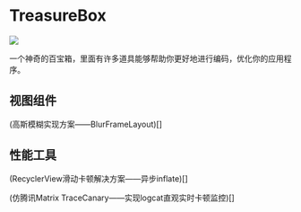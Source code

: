 # TreasureBox

[![](https://jitpack.io/v/Chen-Ji-Mou/TreasureBox.svg)](https://jitpack.io/#Chen-Ji-Mou/TreasureBox)

一个神奇的百宝箱，里面有许多道具能够帮助你更好地进行编码，优化你的应用程序。

## 视图组件

(高斯模糊实现方案——BlurFrameLayout)[]

## 性能工具

(RecyclerView滑动卡顿解决方案——异步inflate)[]

(仿腾讯Matrix TraceCanary——实现logcat直观实时卡顿监控)[]